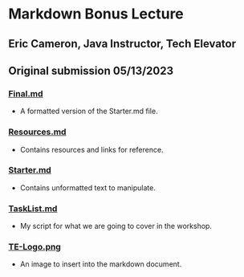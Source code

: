 # Markdown Bonus Lecture

## Eric Cameron, Java Instructor, Tech Elevator
## Original submission 05/13/2023

### [Final.md](Final.md)
* A formatted version of the Starter.md file.

### [Resources.md](Resources.md)
* Contains resources and links for reference.

### [Starter.md](Starter.md)
* Contains unformatted text to manipulate.

### [TaskList.md](TaskList.md)
* My script for what we are going to cover in the workshop.

### [TE-Logo.png](TE-Logo.png)
* An image to insert into the markdown document.
